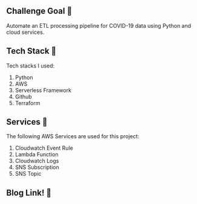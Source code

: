 ## Challenge Goal :goal_net:
Automate an ETL processing pipeline for COVID-19 data using Python and cloud services.

## Tech Stack :construction_worker:
Tech stacks I used:

1. Python
1. AWS
1. Serverless Framework
1. Github
1. Terraform

## Services :truck:
The following AWS Services are used for this project:

1. Cloudwatch Event Rule
1. Lambda Function
1. Cloudwatch Logs
1. SNS Subscription
1. SNS Topic

## Blog Link! :book:
